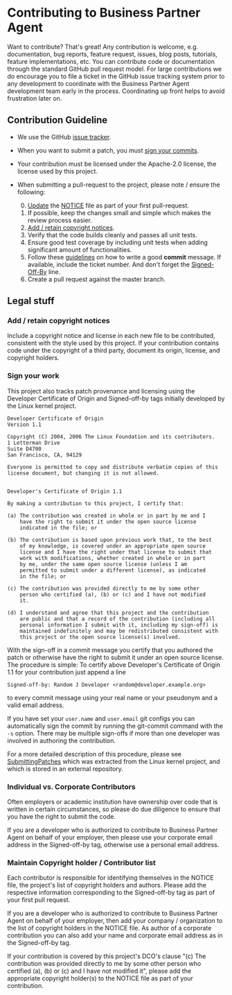 # Contributing to Business Partner Agent

Want to contribute? That's great! Any contribution is welcome, e.g.
documentation, bug reports, feature request, issues, blog posts,
tutorials, feature implementations, etc. You can contribute code or
documentation through the standard GitHub pull request model. For large
contributions we do encourage you to file a ticket in the GitHub issue
tracking system prior to any development to coordinate with the Business Partner Agent
development team early in the process. Coordinating up front helps to
avoid frustration later on.

## Contribution Guideline

* We use the GitHub [issue
  tracker](https://github.com/hyperledger-labs/business-partner-agent/issues).

* When you want to submit a patch, you must [sign your
  commits](#sign-your-work).

* Your contribution must be licensed under the Apache-2.0 license, the
  license used by this project.

* When submitting a pull-request to the project, please note / ensure
  the following:

    0. [Update](#maintain-copyright-holder-contributor-list) the
       [NOTICE](NOTICE) file as part of your first pull-request.
    1. If possible, keep the changes small and simple which makes the
       review process easier.
    2. [Add / retain copyright notices](#add-retain-copyright-notices).
    5. Verify that the code builds cleanly and passes all unit tests.
    6. Ensure good test coverage by including unit tests when adding
       significant amount of functionalities.
    7. Follow these [guidelines](https://chris.beams.io/posts/git-commit/)
       on how to write a good **commit** message. If available, include the
       ticket number. And don't forget the [Signed-Off-By](#sign-your-work) line.
    8. Create a pull request against the master branch.

## Legal stuff

### Add / retain copyright notices

Include a copyright notice and license in each new file to be
contributed, consistent with the style used by this project. If your
contribution contains code under the copyright of a third party,
document its origin, license, and copyright holders.

### Sign your work

This project also tracks patch provenance and licensing using the Developer
Certificate of Origin and Signed-off-by tags initially developed by
the Linux kernel project.

```text
Developer Certificate of Origin
Version 1.1

Copyright (C) 2004, 2006 The Linux Foundation and its contributors.
1 Letterman Drive
Suite D4700
San Francisco, CA, 94129

Everyone is permitted to copy and distribute verbatim copies of this
license document, but changing it is not allowed.


Developer's Certificate of Origin 1.1

By making a contribution to this project, I certify that:

(a) The contribution was created in whole or in part by me and I
    have the right to submit it under the open source license
    indicated in the file; or

(b) The contribution is based upon previous work that, to the best
    of my knowledge, is covered under an appropriate open source
    license and I have the right under that license to submit that
    work with modifications, whether created in whole or in part
    by me, under the same open source license (unless I am
    permitted to submit under a different license), as indicated
    in the file; or

(c) The contribution was provided directly to me by some other
    person who certified (a), (b) or (c) and I have not modified
    it.

(d) I understand and agree that this project and the contribution
    are public and that a record of the contribution (including all
    personal information I submit with it, including my sign-off) is
    maintained indefinitely and may be redistributed consistent with
    this project or the open source license(s) involved.
```

With the sign-off in a commit message you certify that you authored the
patch or otherwise have the right to submit it under an open source
license. The procedure is simple: To certify above Developer's
Certificate of Origin 1.1 for your contribution just append a line

```text
Signed-off-by: Random J Developer <random@developer.example.org>
```

to every commit message using your real name or your pseudonym and a valid
email address.

If you have set your `user.name` and `user.email` git configs you can
automatically sign the commit by running the git-commit command with the
`-s` option.  There may be multiple sign-offs if more than one developer
was involved in authoring the contribution.

For a more detailed description of this procedure, please see
[SubmittingPatches][] which was extracted from the Linux kernel project,
and which is stored in an external repository.

### Individual vs. Corporate Contributors

Often employers or academic institution have ownership over code that is
written in certain circumstances, so please do due diligence to ensure that
you have the right to submit the code.

If you are a developer who is authorized to contribute to Business Partner Agent on behalf of your employer, then please use your corporate email address in the
Signed-off-by tag, otherwise use a personal email address.

### Maintain Copyright holder / Contributor list

Each contributor is responsible for identifying themselves in the NOTICE
file, the project's list of copyright holders and authors. Please add
the respective information corresponding to the Signed-off-by tag as
part of your first pull request.

If you are a developer who is authorized to contribute to Business Partner Agent on
behalf of your employer, then add your company / organization to the
list of copyright holders in the NOTICE file. As author of a corporate
contribution you can also add your name and corporate email address as
in the Signed-off-by tag.

If your contribution is covered by this project's DCO's clause "(c) The
contribution was provided directly to me by some other person who
certified (a), (b) or (c) and I have not modified it", please add the
appropriate copyright holder(s) to the NOTICE file as part of your
contribution.

[SubmittingPatches]:
https://github.com/wking/signed-off-by/blob/7d71be37194df05c349157a2161c7534feaf86a4/Documentation/SubmittingPatches